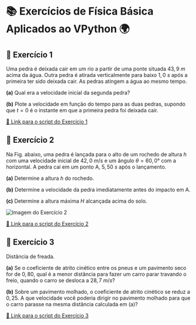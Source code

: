 # 📚 Exercícios de Física Básica Aplicados ao VPython 🌍

## 🚀 Exercício 1

Uma pedra é deixada cair em um rio a partir de uma ponte situada $43,9 \ m$ acima da água. Outra
pedra é atirada verticalmente para baixo $1,0 \ s$ após a primeira ter sido deixada cair. As pedras atingem a água ao mesmo tempo.

**(a)** Qual era a velocidade inicial da segunda pedra?

**(b)** Plote a velocidade em função do tempo para as duas pedras, supondo que $t = 0$ é o instante em que a primeira pedra foi deixada cair.

[🔗 Link para o script do Exercício 1](https://github.com/gabryus/vpython-demos/blob/main/questoes/cinematica-queda-livre.py)

## 🌄 Exercício 2

Na Fig. abaixo, uma pedra é lançada para o alto de um rochedo de altura $h$ com uma velocidade inicial de $42,0 \ m/s$ e um ângulo $\theta = 60,0°$ com a horizontal. A pedra cai em um ponto A, $5,50 \ s$ após o lançamento.

**(a)** Determine a altura $h$ do rochedo.

**(b)** Determine a velocidade da pedra imediatamente antes do impacto em A.

**(c)** Determine a altura máxima $H$ alcançada acima do solo.

![Imagem do Exercício 2](https://github.com/gabryus/vpython/blob/main/questoes/imagens/questao2.png)

[🔗 Link para o script do Exercício 2](https://github.com/gabryus/vpython-demos/blob/main/questoes/cinematica-lancamento-obliquo.py)

## 🚗 Exercício 3

Distância de freada.

**(a)** Se o coeficiente de atrito cinético entre os pneus e um pavimento seco for de $0,80$, qual é a menor distância para fazer um carro parar travando o freio, quando o carro se desloca a $28,7 \ m/s$?

**(b)** Sobre um pavimento molhado, o coeficiente de atrito cinético se reduz a $0,25$. A que velocidade você poderia dirigir no pavimento molhado para que o carro parasse na mesma distância calculada em (a)?

[🔗 Link para o script do Exercício 3](https://github.com/gabryus/vpython-demos/blob/main/questoes/dinamica-atrito.py)

